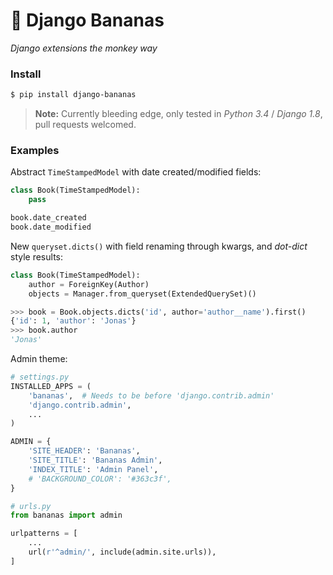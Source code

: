 # :banana: Django Bananas
*Django extensions the monkey way*

### Install
``` sh
$ pip install django-bananas
```

> **Note:** Currently bleeding edge, only tested in *Python 3.4* / *Django 1.8*, pull requests welcomed.

### Examples

Abstract `TimeStampedModel` with date created/modified fields:
``` py
class Book(TimeStampedModel):
    pass

book.date_created
book.date_modified
```

New `queryset.dicts()` with field renaming through kwargs, and *dot-dict* style results:
``` py
class Book(TimeStampedModel):
    author = ForeignKey(Author)
    objects = Manager.from_queryset(ExtendedQuerySet)()

>>> book = Book.objects.dicts('id', author='author__name').first()
{'id': 1, 'author': 'Jonas'}
>>> book.author
'Jonas'
```

Admin theme:
``` py
# settings.py
INSTALLED_APPS = (
    'bananas',  # Needs to be before 'django.contrib.admin'
    'django.contrib.admin',
    ...
)

ADMIN = {
    'SITE_HEADER': 'Bananas',
    'SITE_TITLE': 'Bananas Admin',
    'INDEX_TITLE': 'Admin Panel',
    # 'BACKGROUND_COLOR': '#363c3f',
}
```

``` py
# urls.py
from bananas import admin

urlpatterns = [
    ...
    url(r'^admin/', include(admin.site.urls)),
]
```
